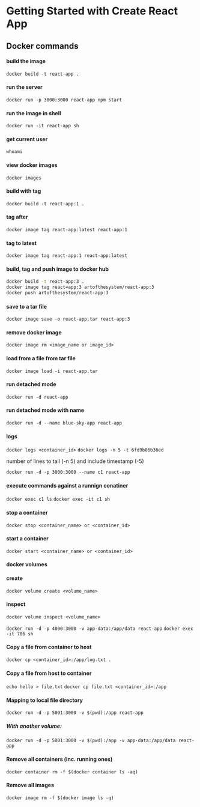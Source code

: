 # Getting Started with Create React App

## Docker commands

#### build the image

`docker build -t react-app .`

#### run the server

`docker run -p 3000:3000 react-app npm start`

#### run the image in shell

`docker run -it react-app sh`

#### get current user

`whoami`

#### view docker images

`docker images`

#### build with tag

`docker build -t react-app:1 .`

#### tag after

`docker image tag react-app:latest react-app:1`

#### tag to latest

`docker image tag react-app:1 react-app:latest`

#### build, tag and push image to docker hub

``` bash
docker build -t react-app:3 .
docker image tag react=app:3 artofthesystem/react-app:3
docker push artofthesystem/react-app:3
```

#### save to a tar file

`docker image save -o react-app.tar react-app:3`

#### remove docker image

`docker image rm <image_name or image_id>`

#### load from a file from tar file

`docker image load -i react-app.tar`

#### run detached mode

`docker run -d react-app`

#### run detached mode with name

`docker run -d --name blue-sky-app react-app`

#### logs

`docker logs <container_id>`
`docker logs -n 5 -t 6fd9b06b36ed`

number of lines to tail (-n 5) and include timestamp (-5)

`docker run -d -p 3000:3000 --name c1 react-app`

#### execute commands against a runnign conatiner

`docker exec c1 ls`
`docker exec -it c1 sh`

#### stop a container

`docker stop <container_name> or <container_id>`

#### start a container

`docker start <container_name> or <container_id>`

#### docker volumes

#### create

`docker volume create <volume_name>`

#### inspect

`docker volume inspect <volume_name>`

`docker run -d -p 4000:3000 -v app-data:/app/data react-app`
`docker exec -it 706 sh`

#### Copy a file from container to host

`docker cp <container_id>:/app/log.txt .`

#### Copy a file from host to container

`echo hello > file.txt`
`docker cp file.txt <container_id>:/app`

#### Mapping to local file directory

`docker run -d -p 5001:3000 -v $(pwd):/app react-app`

##### With another volume:

`docker run -d -p 5001:3000 -v $(pwd):/app -v app-data:/app/data react-app`

#### Remove all containers (inc. running ones)

`docker container rm -f $(docker container ls -aq)`

#### Remove all images

`docker image rm -f $(docker image ls -q)`
